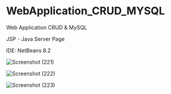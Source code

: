 # WebApplication_CRUD_MYSQL
Web Application CRUD &amp; MySQL

JSP - Java Server Page

IDE: NetBeans 8.2

![Screenshot (221)](https://user-images.githubusercontent.com/55613764/79673942-f0d80d00-8210-11ea-9af3-09ac4159154d.png)

![Screenshot (222)](https://user-images.githubusercontent.com/55613764/79673943-f33a6700-8210-11ea-87de-d2983666e943.png)

![Screenshot (223)](https://user-images.githubusercontent.com/55613764/79673944-f59cc100-8210-11ea-864d-3e0ac4ea5e4b.png)

